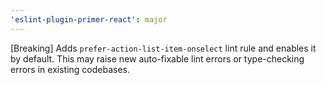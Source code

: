```yaml
---
'eslint-plugin-primer-react': major
---
```


[Breaking] Adds `prefer-action-list-item-onselect` lint rule and enables it by default. This may raise new auto-fixable lint errors or type-checking errors in existing codebases.
